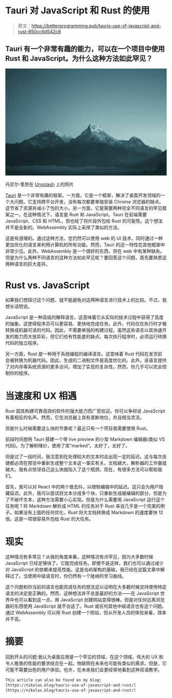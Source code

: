 # Tauri 对 JavaScript 和 Rust 的使用

> 原文：<https://betterprogramming.pub/tauris-use-of-javascript-and-rust-850cc6d542c8>

## Tauri 有一个非常有趣的能力，可以在一个项目中使用 Rust 和 JavaScript。为什么这种方法如此罕见？

![](img/6e733aa0ebd282c32cf2a001052bed80.png)

丹尼尔·里昂在 [Unsplash](https://unsplash.com?utm_source=medium&utm_medium=referral) 上的照片

[Tauri](https://tauri.app/) 是一个非常有趣的框架。一方面，它是一个框架，解决了桌面开发领域的一个大问题。它支持跨平台开发，没有每次都要单独安装 Chrome 浏览器的缺点。这节省了资源并减小了包的大小。另一方面，它是需要两种完全不同语言的罕见框架之一。在这种情况下，语言是 Rust 和 JavaScript。Tauri 在前端需要 JavaScript、CSS 和 HTML，但也给了将片段外包给 Rust 的可能性。这个想法并不是全新的。WebAssembly 实际上采用了类似的方法。

这是有道理的。通过这种方法，您仍然可以使用 web 的 UI 技术，同时通过一种更加优化的语言来利用计算机的所有功能。然而，Tauri 的这一特性在其他框架中非常少见。此外，WebAssembly 是一个很好的东西，但在 web 中有某种缺失。但是为什么两种不同语言的这种方法如此罕见呢？要回答这个问题，首先要熟悉这两种语言的巨大差异。

# Rust vs. JavaScript

如果我们想探讨这个问题，就不能避免对这两种语言进行技术上的比较。不过，我想长话短说。

JavaScript 是一种高级的解释语言。这意味着它从实际的技术过程中获得了高度的抽象。这使得程序员可以更容易、更快地完成任务。此外，代码仅在执行时才被转换成机器可读的代码。因此，不需要单独的构建过程。虽然这些语言以其快速开发的能力而大放异彩，但它们也有性能差的缺点。每次执行程序时，必须运行转换代码的独立程序。

另一方面，Rust 是一种用于系统编程的编译语言。这意味着 Rust 代码在发货前会被转换为机器代码。因此，生成的二进制文件是高度优化的。此外，该语言提供了对内存等系统资源的更多访问，增加了实现的复杂性。然而，你几乎可以完全控制你的程序。

# 当速度和 UX 相遇

Rust 因其构建可靠高效的软件的强大能力而广受欢迎。你可以争辩说 JavaScript 有着相反的名声。然而，它在浏览器上具有垄断地位，并且相当灵活。

但是什么时候需要这么快的节奏呢？最近只有一个项目我需要使用 Rust。

前段时间想用 Tauri 搭建一个带 live preview 的小型 Markdown 编辑器(类似 VS 代码)。为了解析降价，使用了库“marked”。太好了，太好了。

但是过了一段时间，我注意到在处理较大的文本时会出现一定的延迟。这与每次击键都必须在预览中重新生成整个文本这一事实有关。文档越大，解析器的工作量就越大。我有点惊讶自己这么快就陷入了这个瓶颈。现在，有很多方法可以帮助我们。

首先，我可以对 React 中的两个值去抖，以限制编辑中的延迟。这只会为用户隐藏延迟。此外，我可以尝试将文本分成多个块，只重新生成被编辑的部分。但是为了不破坏文本，这种方法需要小心实现。但是为什么需要用 JavaScript 运行这个任务呢？将 Markdown 解析成 HTML 的任务对于 Rust 来说几乎是一个完美的例子。如果没有上面的任何优化，Rust 将大文档转换成 Markdown 的速度要快 12 倍。这是一项很容易外包给 Rust 的大任务。

# 现实

这种情况有多常见？从我的角度来看，这种情况有点罕见，因为大多数时候 JavaScript 已经足够快了。它能完成任务。即使不是这样，我们也可以通过减少对 JavaScript 的依赖来提高性能。这是岛屿架构的基础，我已经在这篇文章中解释过了。当使用中级语言时，你仍然有一个陡峭的学习曲线。

这个问题和你当前的语言也能完成任务的想法足以证明在大多数时候坚持使用特定语言的决定是正确的。然而，这种想法并不总是最好的方法——在 JavaScript 世界中也可以看到这一点。用 JavaScript 创建网站变得很棒。但是对任何远离浏览器的东西使用 JavaScript 就不合适了。Rust 或任何其他中级语言也有这个问题。通过 WebAssembly 可以用 Rust 创建一个网站，但从开发人员的体验来看，效率并不高。

# 摘要

回到开头的问题:我认为桌面应用是一个罕见的领域，在这个领域，伟大的 UX 和令人敬畏的性能的要求结合在一起。物联网在未来也可能有类似的需求。但是，它可能不需要出色的用户体验。也许，在未来我们会更经常地看到这种双语教学。

```
This article can also be found on my blog: [https://nikolas.blog/tauris-use-of-javascript-and-rust/](https://nikolas.blog/tauris-use-of-javascript-and-rust/)
```